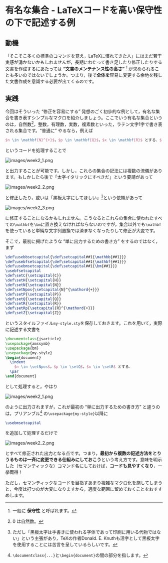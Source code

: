 # 有名な集合 - LaTeXコードを高い保守性の下で記述する例

## 動機

「そこそこ多くの標準のコマンドを覚え，LaTeXに慣れてきた人」にはまだ若干実感が湧かないかもしれませんが，長期にわたって書き足したり修正したりする文書を作成するにあたっては **“文書のメンテナンス性の高さ”** [^1] が求められることも多いのではないでしょうか。つまり，後で**全体を**容易に変更する余地を残した文書作成を意識する必要が出てくるのです。

## 実践

今回はそういった “修正を容易にする” 発想のごく初歩的な例として，有名な集合を書き表すシンプルなマクロを紹介しましょう。ここでいう有名な集合というのは，自然数[^2]，整数，有理数，実数，複素数といった，ラテン文字1字で書き表される集合です。“普通に” やるなら，例えば

~~~ latex
$n \in \mathbf{N}^{+}$，$p \in \mathbf{Q}$，$x \in \mathbf{R}$ とする．$
~~~

というコードを処理することで

![images/week2_1.png](https://qiita-image-store.s3.amazonaws.com/0/75927/65789940-4826-bd0f-60ef-597bd6982660.png)

と出力することが可能です。しかし，これらの集合の記法には複数の流儀があります。もしかしたら後で「太字イタリックにすべきだ」という要請があって

![images/week2_2.png](https://qiita-image-store.s3.amazonaws.com/0/75927/9827bef8-0f65-4057-8ee0-3455dc5ef589.png)

と修正したり，或いは「黒板太字にしてほしい」[^3]という依頼があって

![images/week2_3.png](https://qiita-image-store.s3.amazonaws.com/0/75927/653f31c8-5b54-c0eb-2b88-08d8ed36a8c0.png)

に修正することになるかもしれません。こうなるとこれらの集合に使われたすべての`\mathbf`を`\bm`に置き換えなければならないのですが，集合以外でも`\mathbf`を使っていると単純な文字列置換では済まなくなったりして修正が大変です。

そこで，最初に掲げたような “単に出力するための書き方” をするのではなく，まず

~~~ latex
\def\usebbsetcapital{\def\setcapital##1{\mathbb{##1}}}
\def\usebfsetcapital{\def\setcapital##1{\mathbf{##1}}}
\def\usebmsetcapital{\def\setcapital##1{\bm{##1}}}
\usebfsetcapital
\def\setC{\setcapital{C}}
\def\setH{\setcapital{H}}
\def\setN{\setcapital{N}}
\def\setNpos{\setcapital{N}^{\mathord{+}}}
\def\setP{\setcapital{P}}
\def\setQ{\setcapital{Q}}
\def\setR{\setcapital{R}}
\def\setRp{\setcapital{R}^{\mathord{+}}}
\def\setZ{\setcapital{Z}}
~~~

というスタイルファイル`my-style.sty`を保存しておきます。これを用いて，実際に記述する文書を

~~~ latex
\documentclass{jsarticle}
\usepackage{amssymb}
\usepackage{bm}
\usepackage{my-style}
\begin{document}
  \indent
    $n \in \setNpos$，$p \in \setQ$，$x \in \setR$ とする．
  \par
\end{document}
~~~

として処理すると，やはり

![images/week2_1.png](https://qiita-image-store.s3.amazonaws.com/0/75927/65789940-4826-bd0f-60ef-597bd6982660.png)

のように出力されますが，これが最初の “単に出力するための書き方” と違うのは，プリアンブル[^4] の`\usepackage{my-style}`以降に

~~~latex
\usebmsetcapital
~~~

を追加して処理するだけで

![images/week2_2.png](https://qiita-image-store.s3.amazonaws.com/0/75927/9827bef8-0f65-4057-8ee0-3455dc5ef589.png)

とすべて修正された出力となる点です。つまり，**最初から複数の記述方法をとりうるものは一斉に変更できる仕組みにしておこう**という考え方です。意味を明示した（セマンティックな）コマンド名にしておけば，**コードも見やすくなり**，一挙両得！

ただし，セマンティックなコードを目指すあまり複雑なマクロ化を施してしまうと，今度は打つのが大変になりますから，適度な範囲に留めておくことをおすすめします。

[^1]: 一般に **保守性** と呼ばれます。

[^2]: 0 は自然数。

[^3]: ただし「黒板太字は手書きに使われる字体であって印刷に用いる代物ではない」という主張があり，TeXの作者Donald. E. Knuthも活字として黒板太字を使用することには苦言を呈しているらしいです。

[^4]: `\documentclass{...}`と`\begin{document}`の間の部分を指します。
